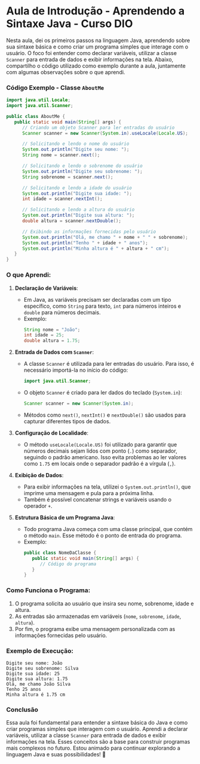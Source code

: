 # Aula de Introdução - Aprendendo a Sintaxe Java - Curso DIO

Nesta aula, dei os primeiros passos na linguagem Java, aprendendo sobre sua sintaxe básica e como criar um programa
simples que interage com o usuário. O foco foi entender como declarar variáveis, utilizar a classe `Scanner` para
entrada de dados e exibir informações na tela. Abaixo, compartilho o código utilizado como exemplo durante a aula,
juntamente com algumas observações sobre o que aprendi.

### Código Exemplo - Classe `AboutMe`

```java
import java.util.Locale;
import java.util.Scanner;

public class AboutMe {
   public static void main(String[] args) {
      // Criando um objeto Scanner para ler entradas do usuário
      Scanner scanner = new Scanner(System.in).useLocale(Locale.US);

      // Solicitando e lendo o nome do usuário
      System.out.println("Digite seu nome: ");
      String nome = scanner.next();

      // Solicitando e lendo o sobrenome do usuário
      System.out.println("Digite seu sobrenome: ");
      String sobrenome = scanner.next();

      // Solicitando e lendo a idade do usuário
      System.out.println("Digite sua idade: ");
      int idade = scanner.nextInt();

      // Solicitando e lendo a altura do usuário
      System.out.println("Digite sua altura: ");
      double altura = scanner.nextDouble();

      // Exibindo as informações fornecidas pelo usuário
      System.out.println("Olá, me chamo " + nome + " " + sobrenome);
      System.out.println("Tenho " + idade + " anos");
      System.out.println("Minha altura é " + altura + " cm");
   }
}
```

### O que Aprendi:

1. **Declaração de Variáveis**:
    - Em Java, as variáveis precisam ser declaradas com um tipo específico, como `String` para texto, `int` para números
      inteiros e `double` para números decimais.
    - Exemplo:
      ```java
      String nome = "João";
      int idade = 25;
      double altura = 1.75;
      ```

2. **Entrada de Dados com `Scanner`**:
    - A classe `Scanner` é utilizada para ler entradas do usuário. Para isso, é necessário importá-la no início do
      código:
      ```java
      import java.util.Scanner;
      ```
    - O objeto `Scanner` é criado para ler dados do teclado (`System.in`):
      ```java
      Scanner scanner = new Scanner(System.in);
      ```
    - Métodos como `next()`, `nextInt()` e `nextDouble()` são usados para capturar diferentes tipos de dados.

3. **Configuração de Localidade**:
    - O método `useLocale(Locale.US)` foi utilizado para garantir que números decimais sejam lidos com ponto (`.`) como
      separador, seguindo o padrão americano. Isso evita problemas ao ler valores como `1.75` em locais onde o separador
      padrão é a vírgula (`,`).

4. **Exibição de Dados**:
    - Para exibir informações na tela, utilizei o `System.out.println()`, que imprime uma mensagem e pula para a próxima
      linha.
    - Também é possível concatenar strings e variáveis usando o operador `+`.

5. **Estrutura Básica de um Programa Java**:
    - Todo programa Java começa com uma classe principal, que contém o método `main`. Esse método é o ponto de entrada
      do programa.
    - Exemplo:
      ```java
      public class NomeDaClasse {
         public static void main(String[] args) {
            // Código do programa
         }
      }
      ```

### Como Funciona o Programa:

1. O programa solicita ao usuário que insira seu nome, sobrenome, idade e altura.
2. As entradas são armazenadas em variáveis (`nome`, `sobrenome`, `idade`, `altura`).
3. Por fim, o programa exibe uma mensagem personalizada com as informações fornecidas pelo usuário.

### Exemplo de Execução:

```
Digite seu nome: João
Digite seu sobrenome: Silva
Digite sua idade: 25
Digite sua altura: 1.75
Olá, me chamo João Silva
Tenho 25 anos
Minha altura é 1.75 cm
```

### Conclusão

Essa aula foi fundamental para entender a sintaxe básica do Java e como criar programas simples que interagem com o
usuário. Aprendi a declarar variáveis, utilizar a classe `Scanner` para entrada de dados e exibir informações na tela.
Esses conceitos são a base para construir programas mais complexos no futuro. Estou animado para continuar explorando a
linguagem Java e suas possibilidades! 🚀